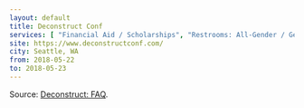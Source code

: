 ```yaml
---
layout: default
title: Deconstruct Conf
services: [ "Financial Aid / Scholarships", "Restrooms: All-Gender / Gender-Neutral", "Mobility Access", "Live Captioning" ]
site: https://www.deconstructconf.com/
city: Seattle, WA
from: 2018-05-22
to: 2018-05-23
---
```


Source: [Deconstruct: FAQ](https://www.deconstructconf.com/faq).
